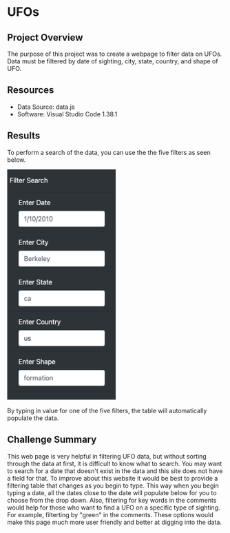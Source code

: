 # UFOs
## Project Overview
The purpose of this project was to create a webpage to filter data on UFOs. Data must be filtered by date of sighting, city, state, country, and shape of UFO.

## Resources
- Data Source: data.js
- Software: Visual Studio Code 1.38.1

## Results
To perform a search of the data, you can use the the five filters as seen below.

<img src="https://github.com/SWhiteRice1/UFOs/blob/5dc7b2547b030e2ad0cbfeb4fc573a928d9f7508/static/css/images/Screen%20Shot%202022-09-05%20at%2012.40.59%20PM.png" width=50% height=50%>

By typing in value for one of the five filters, the table will automatically populate the data.

 ## Challenge Summary
  This web page is very helpful in filtering UFO data, but without sorting through the data at first, it is difficult to know what to search. You may want to search for a date that doesn't exist in the data and this site does not have a field for that. To improve about this website it would be best to provide a filtering table that changes as you begin to type. This way when you begin typing a date, all the dates close to the date will populate below for you to choose from the drop down. Also, filtering for key words in the comments would help for those who want to find a UFO on a specific type of sighting. For example, filterting by "green" in the comments. These options would make this page much more user friendly and better at digging into the data.
